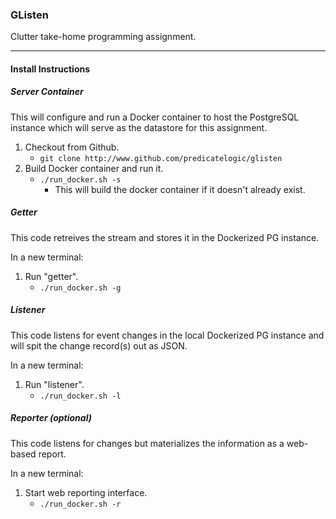 ### GListen

Clutter take-home programming assignment.

---
#### Install Instructions

##### Server Container
This will configure and run a Docker container to host the PostgreSQL instance which will serve as the datastore for this assignment.

1. Checkout from Github.
   * `git clone http://www.github.com/predicatelogic/glisten`
2. Build Docker container and run it.
   * `./run_docker.sh -s`
      * This will build the docker container if it doesn't already exist.
   
##### Getter
This code retreives the stream and stores it in the Dockerized PG instance.

In a new terminal:
1. Run "getter".
   * `./run_docker.sh -g`


##### Listener
This code listens for event changes in the local Dockerized PG instance and will spit the change record(s) out as JSON.

In a new terminal:
1. Run "listener".
   * `./run_docker.sh -l`

##### Reporter (optional)
This code listens for changes but materializes the information as a web-based report.

In a new terminal:
1. Start web reporting interface.
   * `./run_docker.sh -r`



